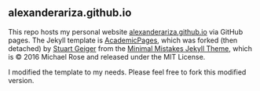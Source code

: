 ## alexanderariza.github.io

This repo hosts my personal website [alexanderariza.github.io](https://alexanderariza.github.io) via GitHub pages. The Jekyll template is [AcademicPages](https://academicpages.github.io/), which was forked (then detached) by [Stuart Geiger](https://github.com/staeiou) from the [Minimal Mistakes Jekyll Theme](https://mmistakes.github.io/minimal-mistakes/), which is © 2016 Michael Rose and released under the MIT License. 

I modified the template to my needs. Please feel free to fork this modified version.

